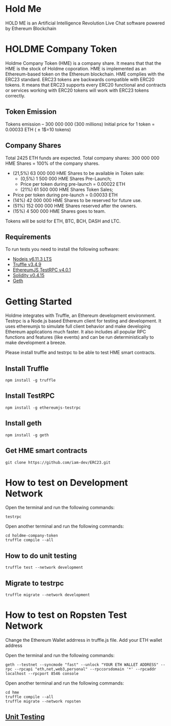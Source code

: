 # Hold Me

HOLD ME is an Artificial Intelligence Revolution Live Chat software powered by Ethereum Blockchain


# HOLDME Company Token
Holdme Company Token (HME) is a company share. It means that that the HME is the stock of Holdme coporation.
HME is implemented as an Ethereum-based token on the Ethereum blockchain.
HME complies with the ERC23 standard. ERC23 tokens are backwards compatible with ERC20 tokens. It means that ERC23 supports every ERC20 functional and contracts or services working with ERC20 tokens will work with ERC23 tokens correctly.

## Token Emission
Tokens emission – 300 000 000 (300 millions)
Initial price for 1 token = 0.00033 ETH ( ± 1$=10 tokens)

## Company Shares
Total 2425 ETH funds are expected.
Total company shares: 300 000 000 HME Shares = 100% of the company shares.

* (21,5%) 63 000 000 HME Shares to be available in Token sale:
	* (0,5%) 1 500 000 HME Shares Pre-Launch;
	* Price per token during pre-launch = 0.00022 ETH
	* (21%) 61 500 000 HME Shares Token Sales;
* Price per token during pre-launch = 0.00033 ETH
* (14%) 42 000 000 HME Shares to be reserved for future use.
* (51%) 152 000 000 HME Shares reserved after the owners.
* (15%) 4 500 000 HME Shares goes to team.

Tokens will be sold for ETH, BTC, BCH, DASH and LTC.




## Requirements
To run tests you need to install the following software:

* [Nodejs v6.11.3 LTS](https://nodejs.org/)
* [Truffle v3.4.9](https://github.com/trufflesuite/truffle)
* [EthereumJS TestRPC v4.0.1](https://github.com/ethereumjs/testrpc)
* [Solidity v0.4.15](http://solidity.readthedocs.io/en/develop/installing-solidity.html)
* [Geth](https://github.com/ethereum/go-ethereum/wiki/geth)

# Getting Started
Holdme integrates with Truffle, an Ethereum development environment. 
Testrpc is a Node.js based Ethereum client for testing and development. It uses ethereumjs to simulate full client behavior and make developing Ethereum applications much faster. It also includes all popular RPC functions and features (like events) and can be run deterministically to make development a breeze.

Please install truffle and testrpc to be able to test HME smart contracts.

## Install Truffle
```shell
npm install -g truffle
```


## Install TestRPC
```shell
npm install -g ethereumjs-testrpc
```

## Install geth
```shell
npm install -g geth
```

## Get HME smart contracts
```shell
git clone https://github.com/iam-dev/ERC23.git
```

# How to test on Development Network
Open the terminal and run the following commands:
```shell
testrpc
```
Open another terminal and run the following commands:
```shell
cd holdme-company-token
truffle compile --all

```

## How to do unit testing
```shell
truffle test --network development
```

## Migrate to testrpc
```shell
truffle migrate --network development
```



# How to test on Ropsten Test Network
Change the Ethereum Wallet addrress in truffle.js file. Add your  ETH wallet address

Open the terminal and run the following commands:
```shell
geth --testnet --syncmode "fast" --unlock "YOUR ETH WALLET ADDRESS" --rpc --rpcapi "eth,net,web3,personal" --rpccorsdomain '*' --rpcaddr localhost --rpcport 8546 console
```

Open another terminal and run the following commands:
```shell
cd hme
truffle compile --all
truffle migrate --network ropsten
```

## [Unit Testing](https://github.com/holdmeio/holdme-company-token/blob/master/UNIT_TESTING.md)

